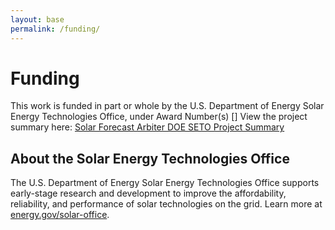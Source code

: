 ```yaml
---
layout: base
permalink: /funding/
---
```

# Funding

This work is funded in part or whole by the U.S. Department of Energy Solar Energy Technologies Office, under Award Number(s) [] 
View the project summary here: [Solar Forecast Arbiter DOE SETO Project Summary](https://www.energy.gov/eere/solar/project-profile-university-arizona-solar-forecasting-2)

## About the Solar Energy Technologies Office
The U.S. Department of Energy Solar Energy Technologies Office supports early-stage research and development to improve the affordability, reliability, and performance of solar technologies on the grid. Learn more at [energy.gov/solar-office](https://energy.gov/solar-office).
